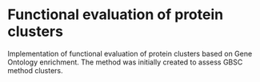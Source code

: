# Functional evaluation of protein clusters
Implementation of functional evaluation of protein clusters based on Gene Ontology enrichment. The method was initially created to assess GBSC method clusters.
